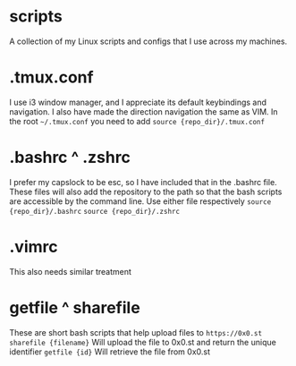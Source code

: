 # scripts
A collection of my Linux scripts and configs that I use across my machines.

# .tmux.conf
I use i3 window manager, and I appreciate its default keybindings and navigation.
I also have made the direction navigation the same as VIM.
In the root `~/.tmux.conf` you need to add `source {repo_dir}/.tmux.conf`

# .bashrc ^ .zshrc
I prefer my capslock to be esc, so I have included that in the .bashrc file.
These files will also add the repository to the path so that the bash scripts are accessible by the command line.
Use either file respectively
`source {repo_dir}/.bashrc`
`source {repo_dir}/.zshrc`

# .vimrc
This also needs similar treatment

# getfile ^ sharefile
These are short bash scripts that help upload files to `https://0x0.st`
`sharefile {filename}` Will upload the file to 0x0.st and return the unique identifier
`getfile {id}` Will retrieve the file from 0x0.st
